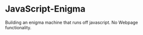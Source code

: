 # JavaScript-Enigma

Building an enigma machine that runs off javascript. No Webpage functionality.

